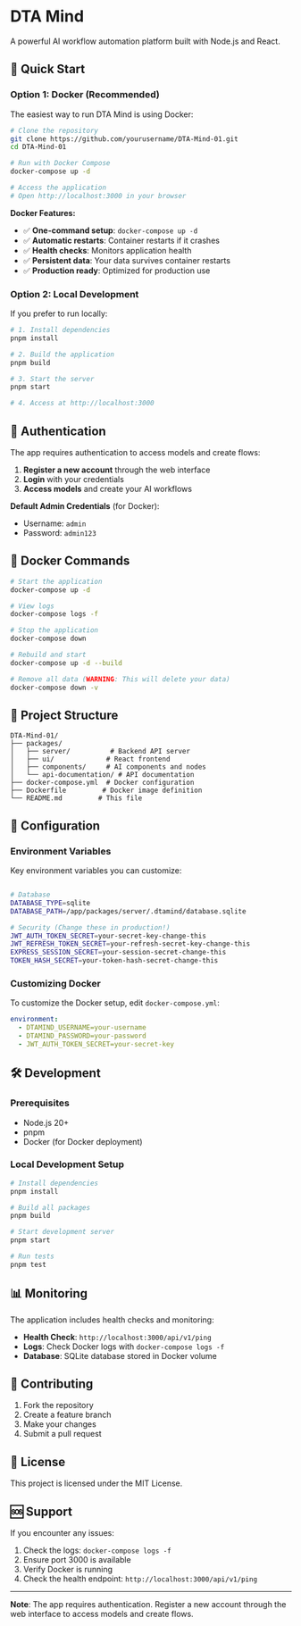 # DTA Mind

A powerful AI workflow automation platform built with Node.js and React.

## 🚀 Quick Start

### Option 1: Docker (Recommended)

The easiest way to run DTA Mind is using Docker:

```bash
# Clone the repository
git clone https://github.com/yourusername/DTA-Mind-01.git
cd DTA-Mind-01

# Run with Docker Compose
docker-compose up -d

# Access the application
# Open http://localhost:3000 in your browser
```

**Docker Features:**
- ✅ **One-command setup**: `docker-compose up -d`
- ✅ **Automatic restarts**: Container restarts if it crashes
- ✅ **Health checks**: Monitors application health
- ✅ **Persistent data**: Your data survives container restarts
- ✅ **Production ready**: Optimized for production use

### Option 2: Local Development

If you prefer to run locally:

```bash
# 1. Install dependencies
pnpm install

# 2. Build the application
pnpm build

# 3. Start the server
pnpm start

# 4. Access at http://localhost:3000
```

## 🔐 Authentication

The app requires authentication to access models and create flows:

1. **Register a new account** through the web interface
2. **Login** with your credentials
3. **Access models** and create your AI workflows

**Default Admin Credentials** (for Docker):
- Username: `admin`
- Password: `admin123`

## 🐳 Docker Commands

```bash
# Start the application
docker-compose up -d

# View logs
docker-compose logs -f

# Stop the application
docker-compose down

# Rebuild and start
docker-compose up -d --build

# Remove all data (WARNING: This will delete your data)
docker-compose down -v
```

## 📁 Project Structure

```
DTA-Mind-01/
├── packages/
│   ├── server/          # Backend API server
│   ├── ui/             # React frontend
│   ├── components/     # AI components and nodes
│   └── api-documentation/ # API documentation
├── docker-compose.yml  # Docker configuration
├── Dockerfile         # Docker image definition
└── README.md         # This file
```

## 🔧 Configuration

### Environment Variables

Key environment variables you can customize:

```bash

# Database
DATABASE_TYPE=sqlite
DATABASE_PATH=/app/packages/server/.dtamind/database.sqlite

# Security (Change these in production!)
JWT_AUTH_TOKEN_SECRET=your-secret-key-change-this
JWT_REFRESH_TOKEN_SECRET=your-refresh-secret-key-change-this
EXPRESS_SESSION_SECRET=your-session-secret-change-this
TOKEN_HASH_SECRET=your-token-hash-secret-change-this
```

### Customizing Docker

To customize the Docker setup, edit `docker-compose.yml`:

```yaml
environment:
  - DTAMIND_USERNAME=your-username
  - DTAMIND_PASSWORD=your-password
  - JWT_AUTH_TOKEN_SECRET=your-secret-key
```

## 🛠️ Development

### Prerequisites

- Node.js 20+
- pnpm
- Docker (for Docker deployment)

### Local Development Setup

```bash
# Install dependencies
pnpm install

# Build all packages
pnpm build

# Start development server
pnpm start

# Run tests
pnpm test
```

## 📊 Monitoring

The application includes health checks and monitoring:

- **Health Check**: `http://localhost:3000/api/v1/ping`
- **Logs**: Check Docker logs with `docker-compose logs -f`
- **Database**: SQLite database stored in Docker volume

## 🤝 Contributing

1. Fork the repository
2. Create a feature branch
3. Make your changes
4. Submit a pull request

## 📄 License

This project is licensed under the MIT License.

## 🆘 Support

If you encounter any issues:

1. Check the logs: `docker-compose logs -f`
2. Ensure port 3000 is available
3. Verify Docker is running
4. Check the health endpoint: `http://localhost:3000/api/v1/ping`

---

**Note**: The app requires authentication. Register a new account through the web interface to access models and create flows. 
